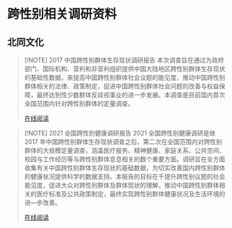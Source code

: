 # 跨性别相关调研资料

## 北同文化

> [!NOTE] 2017 中国跨性别群体生存现状调研报告
> 本次调查旨在通过为政府部门、国际机构、营利和非营利组织提供中国大陆地区跨性别群体生存现状的基础性数据，来提高中国跨性别群体社会议题的能见度，推动中国跨性别群体相关的法律、政策制定，促进中国跨性别群体社会问题的改善与权益保障，最终达到性少数群体反歧视事业的进一步发展。本调查是目前国内首次全国范围内针对跨性别群体的定量调查。
> 
> [在线阅读](https://file.aboutrans.info/2017中国跨性别群体生存现状调研报告——跨性别者与非性别常规者.pdf)

> [!NOTE] 2021 全国跨性别健康调研报告
> 2021 全国跨性别健康调研是继 2017 年中国跨性别群体生存现状调查之后，第二次在全国范围内对跨性别群体的大规模定量调查，涵盖医疗服务、精神健康、家庭关系、公共空间、校园与工作经历等与跨性别群体息息相关的数个重要方面。调研旨在全方面收集有关中国跨性别群体生存现状的基础数据，为切实改善国内跨性别群体的健康状况提供科学的数据支持。本报告的目标在千提升跨性别议题的社会能见度，促进大众对跨性别群体及群体现状的理解，推动中国跨性别群体相关的医疗标准及公共政策制定，最终实现跨性别群体健康状况及生活环境的进—步改善。
>
> [在线阅读](https://file.aboutrans.info/2021全国跨性别健康调研报告（勘误版）.pdf)
